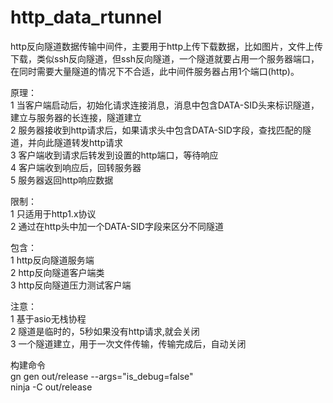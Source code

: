 # http_data_rtunnel
http反向隧道数据传输中间件，主要用于http上传下载数据，比如图片，文件上传下载，类似ssh反向隧道，但ssh反向隧道，一个隧道就要占用一个服务器端口，在同时需要大量隧道的情况下不合适，此中间件服务器占用1个端口(http)。  

原理：  
1 当客户端启动后，初始化请求连接消息，消息中包含DATA-SID头来标识隧道，建立与服务器的长连接，隧道建立  
2 服务器接收到http请求后，如果请求头中包含DATA-SID字段，查找匹配的隧道，并向此隧道转发http请求  
3 客户端收到请求后转发到设置的http端口，等待响应  
4 客户端收到响应后，回转服务器  
5 服务器返回http响应数据  
  
限制：  
1 只适用于http1.x协议  
2 通过在http头中加一个DATA-SID字段来区分不同隧道  
  
包含：  
1 http反向隧道服务端  
2 http反向隧道客户端类  
3 http反向隧道压力测试客户端  
  
注意：  
1 基于asio无栈协程   
2 隧道是临时的，5秒如果没有http请求,就会关闭  
3 一个隧道建立，用于一次文件传输，传输完成后，自动关闭  
  
构建命令  
gn gen out/release --args="is_debug=false"  
ninja -C out/release  
